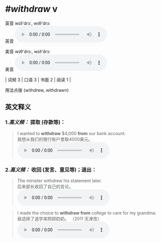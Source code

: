 # ***\#withdraw*** v
英音 wɪð'drɔː, wɪθ'drɔː  
英音
<audio src="./media/withdraw1.aac" controls="controls"></audio>

美音 wɪθ'drɔː, wɪð'drɔː  
美音
<audio src="./media/withdraw-m.aac" controls="controls"></audio>



| 词频 3 | 口语 3 | 书面 2 | 阅读 1 |  

用法点拨  (withdrew, withdrawn)

英文释义
---
### 1.*高义频：* **提取 (存款等)：**  

 > I wanted to **withdraw** $4,000 **from** our bank account.  
 > 我想从我们的银行账户里取4000美元。    
<audio src="./media/I wanted to withdraw $4,000 from our bank account2_AAC.aac" controls="controls"></audio>

### 2.*高义频：* **收回 (发言、意见等)；退出：**  

 > The minister withdrew his statement later.  
 > 后来部长收回了自己的言论。    
<audio src="./media/2-withdraw.aac" controls="controls"></audio>

 > I made the choice to **withdraw from** college to care for my grandma.  
 > 我选择了退学来照顾奶奶。  （2011 天津改）  
<audio src="./media/I made the choice to withdraw from college to care for my grandma2_AAC.aac" controls="controls"></audio>


